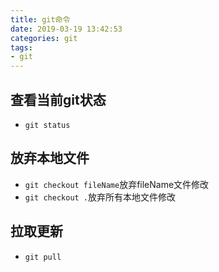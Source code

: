 ```yaml
---
title: git命令
date: 2019-03-19 13:42:53
categories: git
tags:
- git
---
```


## 查看当前git状态
* <code>git status</code>

## 放弃本地文件
* <code>git checkout fileName</code>放弃fileName文件修改
* <code>git checkout .</code>放弃所有本地文件修改

## 拉取更新
* <code>git pull</code>
